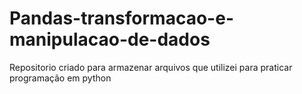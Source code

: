 # Pandas-transformacao-e-manipulacao-de-dados
Repositorio criado para armazenar arquivos que utilizei para praticar programação em python
